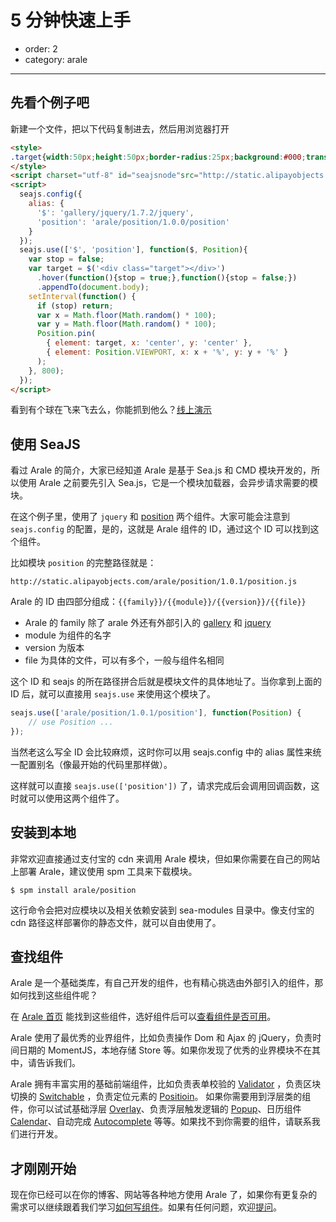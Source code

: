 # 5 分钟快速上手

- order: 2
- category: arale

---

## 先看个例子吧

新建一个文件，把以下代码复制进去，然后用浏览器打开

```html
<style>
.target{width:50px;height:50px;border-radius:25px;background:#000;transition:All 1s ease;-webkit-transition:All 1s ease;-moz-transition:All 1s ease;}
</style>
<script charset="utf-8" id="seajsnode"src="http://static.alipayobjects.com/seajs/??seajs/2.1.1/sea.js,seajs-combo/1.0.0/seajs-combo.js,seajs-style/1.0.0/seajs-style.js"></script>
<script>
  seajs.config({
    alias: {
      '$': 'gallery/jquery/1.7.2/jquery',
      'position': 'arale/position/1.0.0/position'
    }
  });
  seajs.use(['$', 'position'], function($, Position){
    var stop = false;
    var target = $('<div class="target"></div>')
      .hover(function(){stop = true;},function(){stop = false;})
      .appendTo(document.body);
    setInterval(function() {
      if (stop) return;
      var x = Math.floor(Math.random() * 100);
      var y = Math.floor(Math.random() * 100);
      Position.pin(
        { element: target, x: 'center', y: 'center' }, 
        { element: Position.VIEWPORT, x: x + '%', y: y + '%' }
      ); 
    }, 800);
  });
</script>
```

看到有个球在飞来飞去么，你能抓到他么？[线上演示](http://jsfiddle.net/afc163/zPYqx/1/show/)

## 使用 SeaJS

看过 Arale 的简介，大家已经知道 Arale 是基于 Sea.js 和 CMD 模块开发的，所以使用 Arale 之前要先引入 Sea.js，它是一个模块加载器，会异步请求需要的模块。

在这个例子里，使用了 `jquery` 和 [position](http://aralejs.org/position) 两个组件。大家可能会注意到 `seajs.config` 的配置，是的，这就是 Arale 组件的 ID，通过这个 ID 可以找到这个组件。

比如模块 `position` 的完整路径就是：

```
http://static.alipayobjects.com/arale/position/1.0.1/position.js
```

Arale 的 ID 由四部分组成：`{{family}}/{{module}}/{{version}}/{{file}}`

 -  Arale 的 family 除了 arale 外还有外部引入的 [gallery](https://github.com/cmdjs/gallery/) 和 [jquery](https://github.com/cmdjs/jquery/)
 -  module 为组件的名字
 -  version 为版本
 -  file 为具体的文件，可以有多个，一般与组件名相同

这个 ID 和 seajs 的所在路径拼合后就是模块文件的具体地址了。当你拿到上面的 ID 后，就可以直接用 `seajs.use` 来使用这个模块了。

```js
seajs.use(['arale/position/1.0.1/position'], function(Position) {
    // use Position ...
});
```

当然老这么写全 ID 会比较麻烦，这时你可以用 seajs.config 中的 alias 属性来统一配置别名（像最开始的代码里那样做）。

这样就可以直接 `seajs.use(['position'])` 了，请求完成后会调用回调函数，这时就可以使用这两个组件了。

## 安装到本地

非常欢迎直接通过支付宝的 cdn 来调用 Arale 模块，但如果你需要在自己的网站上部署 Arale，建议使用 spm 工具来下载模块。

```
$ spm install arale/position
```

这行命令会把对应模块以及相关依赖安装到 sea-modules 目录中。像支付宝的 cdn 路径这样部署你的静态文件，就可以自由使用了。

## 查找组件

Arale 是一个基础类库，有自己开发的组件，也有精心挑选由外部引入的组件，那如何找到这些组件呢？

在 [Arale 首页](http://aralejs.org/) 能找到这些组件，选好组件后可以[查看组件是否可用](http://aralejs.org/docs/online-status.html)。

Arale 使用了最优秀的业界组件，比如负责操作 Dom 和 Ajax 的 jQuery，负责时间日期的 MomentJS，本地存储 Store 等。如果你发现了优秀的业界模块不在其中，请告诉我们。

Arale 拥有丰富实用的基础前端组件，比如负责表单校验的 [Validator](http://aralejs.org/validator) ，负责区块切换的 [Switchable](http://aralejs.org/switchable) ，负责定位元素的 [Positioin](http://aralejs.org/position)。
如果你需要用到浮层类的组件，你可以试试基础浮层 [Overlay](http://aralejs.org/overlay)、负责浮层触发逻辑的 [Popup](http://aralejs.org/popup)、日历组件 [Calendar](http://aralejs.org/calendar)、自动完成 [Autocomplete](http://aralejs.org/autocomplete) 等等。如果找不到你需要的组件，请联系我们进行开发。

## 才刚刚开始

现在你已经可以在你的博客、网站等各种地方使用 Arale 了，如果你有更复杂的需求可以继续跟着我们学习[如何写组件](develop-components.html)。如果有任何问题，欢迎[提问](https://github.com/aralejs/aralejs.org/issues)。
